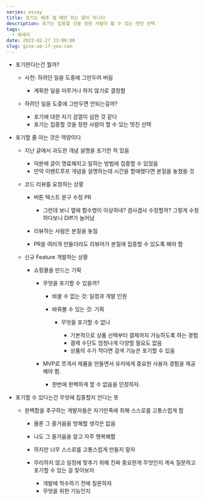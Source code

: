 ```yaml
---
series: essay
title: 포기는 배추 셀 때만 하는 말이 아니다
description: 포기는 집중할 것을 정한 사람이 할 수 있는 멋진 선택
tags:
  - 에세이
date: 2022-02-27 23:00:00
slug: give-up-if-you-can
---
```



* 포기한다는건 뭘까?

  * 사전: 하려던 일을 도중에 그만두어 버림

    * 계획한 일을 미루거나 하지 않기로 결정함
  * 하려던 일을 도중에 그만두면 안되는걸까?

    * 포기에 대한 자기 검열이 심한 것 같다
    * 포기는 집중할 것을 정한 사람이 할 수 있는 멋진 선택
* 포기할 줄 아는 것은 역량이다

  * 지난 글에서 과도한 개념 설명을 포기한 적 있음

    * 덕분에 글이 명료해지고 일하는 방법에 집중할 수 있었음
    * 만약 이벤트루프 개념을 설명하는데 시간을 할애했다면 본질을 놓쳤을 것
  * 코드 리뷰를 요청하는 상황

    * 버튼 텍스트 문구 수정 PR

      * 그런데 보니 옆에 함수명이 이상하네? 겸사겸사 수정할까? 그렇게 수정하다보니 Diff가 늘어남
    * 리뷰하는 사람은 본질을 놓침
    * PR을 여러개 만들더라도 리뷰어가 본질에 집중할 수 있도록 해야 함
  * 신규 Feature 개발하는 상황

    * 쇼핑몰을 만드는 기획

      * 무엇을 포기할 수 있을까?

        * 바꿀 수 없는 것: 일정과 개발 인원
        * 바꿔볼 수 있는 것: 기획

          * 무엇을 포기할 수 없나

            * 기본적으로 상품 선택부터 결제까지 가능하도록 하는 경험
            * 결제 수단도 엄청나게 다양할 필요도 없음
            * 상품의 수가 적다면 검색 기능은 포기할 수 있음
      * MVP로 쪼개서 제품을 만들면서 유저에게 중요한 사용자 경험을 제공해야 함.

        * 한번에 완벽하게 할 수 없음을 인정하자.
* 포기할 수 있다는건 무엇에 집중할지 안다는 뜻

  * 완벽함을 추구하는 개발자들은 자기만족에 취해 스스로를 고통스럽게 함

    * 물론 그 즐거움을 방해할 생각은 없음
    * 나도 그 즐거움을 알고 자주 행복해함
    * 하지만 너무 스스로를 고통스럽게 만들지 말자
    * 무리하지 않고 일정에 맞추기 위해 진짜 중요한게 무엇인지 계속 질문하고 포기할 수 있는 걸 찾아보자

      * 개발에 착수하기 전에 질문하자
      * 무엇을 위한 기능인지
